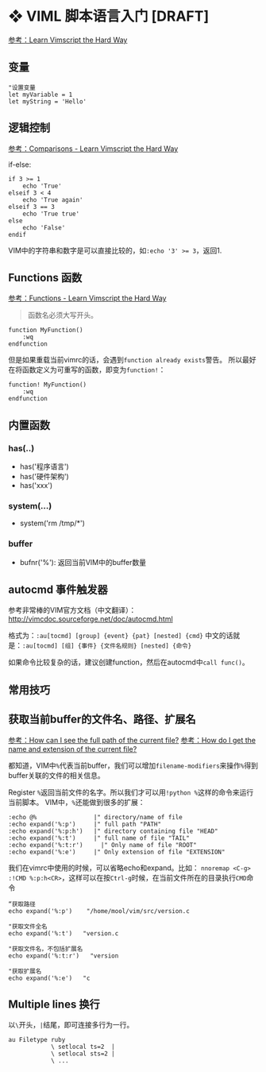 #  ❖ VIML 脚本语言入门 [DRAFT]

[参考：Learn Vimscript the Hard Way](http://learnvimscriptthehardway.stevelosh.com/)


## 变量

```vim
"设置变量
let myVariable = 1
let myString = 'Hello'
```


## 逻辑控制

[参考：Comparisons  - Learn Vimscript the Hard Way](http://learnvimscriptthehardway.stevelosh.com/chapters/22.html)

if-else:
```vim
if 3 >= 1
    echo 'True'
elseif 3 < 4
    echo 'True again'
elseif 3 == 3
    echo 'True true'
else
    echo 'False'
endif
```

VIM中的字符串和数字是可以直接比较的，如`:echo '3' >= 3`，返回1.


## Functions 函数

[参考：Functions - Learn Vimscript the Hard Way](http://learnvimscriptthehardway.stevelosh.com/chapters/23.html)

> 函数名必须大写开头。

```vim
function MyFunction()
    :wq
endfunction
```

但是如果重载当前vimrc的话，会遇到`function already exists`警告。
所以最好在将函数定义为可重写的函数，即变为`function!`：


```vim
function! MyFunction()
    :wq
endfunction
```


## 内置函数

### has(..)

- has('程序语言')
- has('硬件架构')
- has('xxx')


### system(...)

- system('rm /tmp/*')

### buffer

- bufnr('%'): 返回当前VIM中的buffer数量



## autocmd 事件触发器

参考非常棒的VIM官方文档（中文翻译）：http://vimcdoc.sourceforge.net/doc/autocmd.html

格式为：`:au[tocmd] [group] {event} {pat} [nested] {cmd}`
中文的话就是：`:au[tocmd] [组] {事件} {文件名规则} [nested] {命令}`



如果命令比较复杂的话，建议创建function，然后在autocmd中`call func()`。

## 常用技巧


## 获取当前buffer的文件名、路径、扩展名

[参考：How can I see the full path of the current file?](https://vi.stackexchange.com/questions/104/how-can-i-see-the-full-path-of-the-current-file)
[参考：How do I get the name and extension of the current file?](https://vi.stackexchange.com/questions/2429/how-do-i-get-the-name-and-extension-of-the-current-file)

都知道，VIM中`%`代表当前buffer，我们可以增加`filename-modifiers`来操作`%`得到buffer关联的文件的相关信息。

Register `%`返回当前文件的名字。所以我们才可以用`!python %`这样的命令来运行当前脚本。
VIM中，`%`还能做到很多的扩展：
```vim
:echo @%                |" directory/name of file
:echo expand('%:p')     |" full path "PATH"
:echo expand('%:p:h')   |" directory containing file "HEAD"
:echo expand('%:t')     |" full name of file "TAIL"
:echo expand('%:t:r')     |" Only name of file "ROOT"
:echo expand('%:e')     |" Only extension of file "EXTENSION"
```

我们在vimrc中使用的时候，可以省略echo和expand。比如：
`nnoremap <C-g> :!CMD %:p:h<CR>`，这样可以在按`Ctrl-g`时候，在当前文件所在的目录执行`CMD`命令

```vim
“获取路径
echo expand('%:p')    "/home/mool/vim/src/version.c

"获取文件全名
echo expand('%:t')   "version.c

"获取文件名，不包括扩展名
echo expand('%:t:r')   "version

"获取扩展名
echo expand('%:e')   "c
```

## Multiple lines 换行

以`\`开头，`|`结尾，即可连接多行为一行。
```vim
au Filetype ruby
            \ setlocal ts=2  |
            \ setlocal sts=2 |
            \ ...
```


